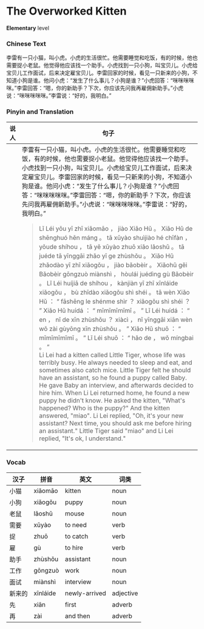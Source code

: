 # The Overworked Kitten
**Elementary** level
### Chinese Text
李雷有一只小猫，叫小虎。小虎的生活很忙。他需要睡觉和吃饭，有的时候，他也需要捉小老鼠。他觉得他应该找一个助手。小虎找到一只小狗，叫宝贝儿。小虎给宝贝儿工作面试，后来决定雇宝贝儿。李雷回家的时候，看见一只新来的小狗，不知道小狗是谁。他问小虎：“发生了什么事儿？小狗是谁？”小虎回答：“咪咪咪咪咪。”李雷回答：“嗯，你的新助手？下次，你应该先问我再雇佣新助手。”小虎说：“咪咪咪咪咪。”李雷说：“好的，我明白。”

### Pinyin and Translation
|说人|句子|
|----|----|
||李雷有一只小猫，叫小虎。小虎的生活很忙。他需要睡觉和吃饭，有的时候，他也需要捉小老鼠。他觉得他应该找一个助手。小虎找到一只小狗，叫宝贝儿。小虎给宝贝儿工作面试，后来决定雇宝贝儿。李雷回家的时候，看见一只新来的小狗，不知道小狗是谁。他问小虎：“发生了什么事儿？小狗是谁？”小虎回答：“咪咪咪咪咪。”李雷回答：“嗯，你的新助手？下次，你应该先问我再雇佣新助手。”小虎说：“咪咪咪咪咪。”李雷说：“好的，我明白。”<blockquote>Lǐ Léi yǒu yī zhī xiǎomāo ， jiào Xiǎo Hǔ 。 Xiǎo Hǔ de shēnghuó hěn máng 。 tā xūyào shuìjiào hé chīfàn ， yǒude shíhou ， tā yě xūyào zhuō xiǎo lǎoshǔ 。 tā juéde tā yīnggāi zhǎo yī ge zhùshǒu 。 Xiǎo Hǔ zhǎodào yī zhī xiǎogǒu ， jiào bǎobèir 。 Xiǎohǔ gěi Bǎobèir gōngzuò miànshì ， hòulái juédìng gù Bǎobèir 。 Lǐ Léi huíjiā de shíhou ， kànjiàn yī zhī xīnláide xiǎogǒu ， bù zhīdào xiǎogǒu shì shéi 。 tā wèn Xiǎo Hǔ ： “ fāshēng le shénme shìr ？ xiǎogǒu shì shéi ？ ” Xiǎo Hǔ huídá ： “ mīmīmīmīmī 。 ” Lǐ Léi huídá ： “ en ， nǐ de xīn zhùshǒu ？ xiàcì ， nǐ yīnggāi xiān wèn wǒ zài gùyōng xīn zhùshǒu 。 ” Xiǎo Hǔ shuō ： “ mīmīmīmīmī 。 ” Lǐ Léi shuō ： “ hǎo de ， wǒ míngbai 。 ”<br />Li Lei had a kitten called Little Tiger, whose life was terribly busy. He always needed to sleep and eat, and sometimes also catch mice. Little Tiger felt he should have an assistant, so he found a puppy called Baby. He gave Baby an interview, and afterwards decided to hire him. When Li Lei returned home, he found a new puppy he didn't know. He asked the kitten, "What's happened? Who is the puppy?" And the kitten answered, "miao". Li Lei replied, "Oh, it's your new assistant? Next time, you should ask me before hiring an assistant." Little Tiger said "miao" and Li Lei replied, "It's ok, I understand."</blockquote>|
### Vocab
|汉子|拼音|英文|词类|
|----|----|----|----|
|小猫|xiǎomāo|kitten|noun|
|小狗|xiǎogǒu|puppy|noun|
|老鼠|lǎoshǔ|mouse|noun|
|需要|xūyào|to need|verb|
|捉|zhuō|to catch|verb|
|雇|gù|to hire|verb|
|助手|zhùshǒu|assistant|noun|
|工作|gōngzuò|work|noun|
|面试|miànshì|interview|noun|
|新来的|xīnláide|newly-arrived|adjective|
|先|xiān|first|adverb|
|再|zài|and then|adverb|
